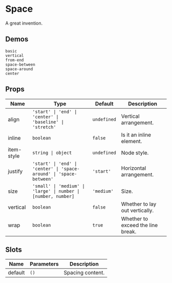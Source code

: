 # Space

A great invention.

## Demos

```demo
basic
vertical
from-end
space-between
space-around
center
```

## Props

| Name | Type | Default | Description |
| --- | --- | --- | --- |
| align | `'start' \| 'end' \| 'center' \| 'baseline' \| 'stretch'` | `undefined` | Vertical arrangement. |
| inline | `boolean` | `false` | Is it an inline element. |
| item-style | `string \| object` | `undefined` | Node style. |
| justify | `'start' \| 'end' \| 'center' \| 'space-around' \| 'space-between'` | `'start'` | Horizontal arrangement. |
| size | `'small' \| 'medium' \| 'large' \| number \| [number, number]` | `'medium'` | Size. |
| vertical | `boolean` | `false` | Whether to lay out vertically. |
| wrap | `boolean` | `true` | Whether to exceed the line break. |

## Slots

| Name    | Parameters | Description      |
| ------- | ---------- | ---------------- |
| default | `()`       | Spacing content. |
